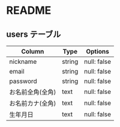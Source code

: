 # README

## users テーブル

| Column         | Type   | Options     |
| --------       | ------ | ----------- |
| nickname       | string | null: false |
| email          | string | null: false |
| password       | string | null: false |
| お名前全角(全角) | text   | null: false |
| お名前カナ(全角) | text   | null: false |
| 生年月日        | text   | null: false |
